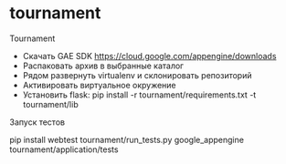 # tournament
Tournament

* Скачать GAE SDK https://cloud.google.com/appengine/downloads
* Распаковать архив в выбранные каталог
* Рядом развернуть virtualenv и склонировать репозиторий
* Активировать виртуальное окружение
* Установить flask: pip install -r tournament/requirements.txt -t tournament/lib


Запуск тестов

pip install webtest
tournament/run_tests.py google_appengine tournament/application/tests
